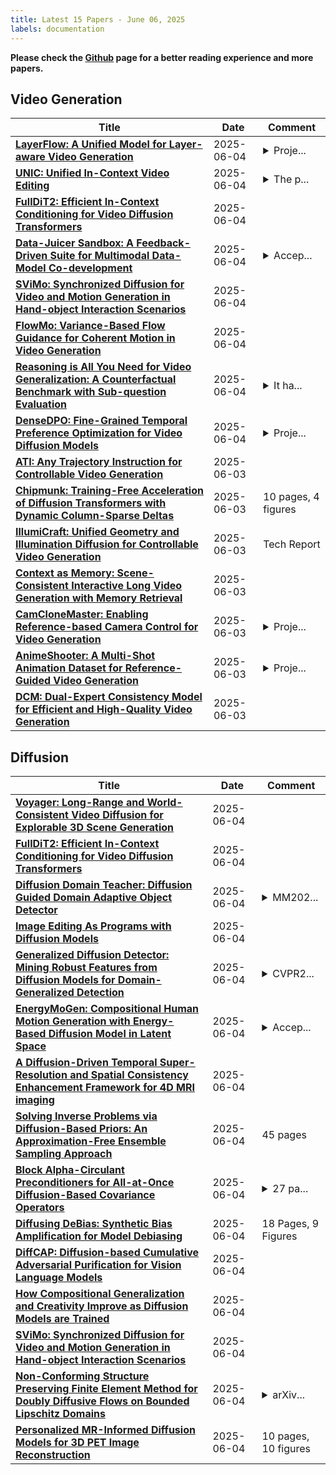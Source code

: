 ```yaml
---
title: Latest 15 Papers - June 06, 2025
labels: documentation
---
```

**Please check the [Github](https://github.com/zezhishao/MTS_Daily_ArXiv) page for a better reading experience and more papers.**

## Video Generation
| **Title** | **Date** | **Comment** |
| --- | --- | --- |
| **[LayerFlow: A Unified Model for Layer-aware Video Generation](http://arxiv.org/abs/2506.04228v1)** | 2025-06-04 | <details><summary>Proje...</summary><p>Project Page: https://sihuiji.github.io/LayerFlow-Page/</p></details> |
| **[UNIC: Unified In-Context Video Editing](http://arxiv.org/abs/2506.04216v1)** | 2025-06-04 | <details><summary>The p...</summary><p>The project page is at \href{https://zixuan-ye.github.io/UNIC}{https://zixuan-ye.github.io/UNIC}</p></details> |
| **[FullDiT2: Efficient In-Context Conditioning for Video Diffusion Transformers](http://arxiv.org/abs/2506.04213v1)** | 2025-06-04 |  |
| **[Data-Juicer Sandbox: A Feedback-Driven Suite for Multimodal Data-Model Co-development](http://arxiv.org/abs/2407.11784v3)** | 2025-06-04 | <details><summary>Accep...</summary><p>Accepted by ICML 2025 (Spotlight). 33 pages, 16 tables, 14 figures</p></details> |
| **[SViMo: Synchronized Diffusion for Video and Motion Generation in Hand-object Interaction Scenarios](http://arxiv.org/abs/2506.02444v2)** | 2025-06-04 |  |
| **[FlowMo: Variance-Based Flow Guidance for Coherent Motion in Video Generation](http://arxiv.org/abs/2506.01144v2)** | 2025-06-04 |  |
| **[Reasoning is All You Need for Video Generalization: A Counterfactual Benchmark with Sub-question Evaluation](http://arxiv.org/abs/2503.10691v2)** | 2025-06-04 | <details><summary>It ha...</summary><p>It has been accepted to the ACL-2025 Findings</p></details> |
| **[DenseDPO: Fine-Grained Temporal Preference Optimization for Video Diffusion Models](http://arxiv.org/abs/2506.03517v1)** | 2025-06-04 | <details><summary>Proje...</summary><p>Project page: https://snap-research.github.io/DenseDPO/</p></details> |
| **[ATI: Any Trajectory Instruction for Controllable Video Generation](http://arxiv.org/abs/2505.22944v2)** | 2025-06-03 |  |
| **[Chipmunk: Training-Free Acceleration of Diffusion Transformers with Dynamic Column-Sparse Deltas](http://arxiv.org/abs/2506.03275v1)** | 2025-06-03 | 10 pages, 4 figures |
| **[IllumiCraft: Unified Geometry and Illumination Diffusion for Controllable Video Generation](http://arxiv.org/abs/2506.03150v1)** | 2025-06-03 | Tech Report |
| **[Context as Memory: Scene-Consistent Interactive Long Video Generation with Memory Retrieval](http://arxiv.org/abs/2506.03141v1)** | 2025-06-03 |  |
| **[CamCloneMaster: Enabling Reference-based Camera Control for Video Generation](http://arxiv.org/abs/2506.03140v1)** | 2025-06-03 | <details><summary>Proje...</summary><p>Project Page: https://camclonemaster.github.io/</p></details> |
| **[AnimeShooter: A Multi-Shot Animation Dataset for Reference-Guided Video Generation](http://arxiv.org/abs/2506.03126v1)** | 2025-06-03 | <details><summary>Proje...</summary><p>Project released at: https://qiulu66.github.io/animeshooter/</p></details> |
| **[DCM: Dual-Expert Consistency Model for Efficient and High-Quality Video Generation](http://arxiv.org/abs/2506.03123v1)** | 2025-06-03 |  |

## Diffusion
| **Title** | **Date** | **Comment** |
| --- | --- | --- |
| **[Voyager: Long-Range and World-Consistent Video Diffusion for Explorable 3D Scene Generation](http://arxiv.org/abs/2506.04225v1)** | 2025-06-04 |  |
| **[FullDiT2: Efficient In-Context Conditioning for Video Diffusion Transformers](http://arxiv.org/abs/2506.04213v1)** | 2025-06-04 |  |
| **[Diffusion Domain Teacher: Diffusion Guided Domain Adaptive Object Detector](http://arxiv.org/abs/2506.04211v1)** | 2025-06-04 | <details><summary>MM202...</summary><p>MM2024 poster, with appendix and codes</p></details> |
| **[Image Editing As Programs with Diffusion Models](http://arxiv.org/abs/2506.04158v1)** | 2025-06-04 |  |
| **[Generalized Diffusion Detector: Mining Robust Features from Diffusion Models for Domain-Generalized Detection](http://arxiv.org/abs/2503.02101v2)** | 2025-06-04 | <details><summary>CVPR2...</summary><p>CVPR2025 camera-ready version with supplementary material</p></details> |
| **[EnergyMoGen: Compositional Human Motion Generation with Energy-Based Diffusion Model in Latent Space](http://arxiv.org/abs/2412.14706v2)** | 2025-06-04 | <details><summary>Accep...</summary><p>Accepted to CVPR 2025. Project page: https://jiro-zhang.github.io/EnergyMoGen/</p></details> |
| **[A Diffusion-Driven Temporal Super-Resolution and Spatial Consistency Enhancement Framework for 4D MRI imaging](http://arxiv.org/abs/2506.04116v1)** | 2025-06-04 |  |
| **[Solving Inverse Problems via Diffusion-Based Priors: An Approximation-Free Ensemble Sampling Approach](http://arxiv.org/abs/2506.03979v1)** | 2025-06-04 | 45 pages |
| **[Block Alpha-Circulant Preconditioners for All-at-Once Diffusion-Based Covariance Operators](http://arxiv.org/abs/2506.03947v1)** | 2025-06-04 | <details><summary>27 pa...</summary><p>27 pages, 8 figures, 8 Tables</p></details> |
| **[Diffusing DeBias: Synthetic Bias Amplification for Model Debiasing](http://arxiv.org/abs/2502.09564v4)** | 2025-06-04 | 18 Pages, 9 Figures |
| **[DiffCAP: Diffusion-based Cumulative Adversarial Purification for Vision Language Models](http://arxiv.org/abs/2506.03933v1)** | 2025-06-04 |  |
| **[How Compositional Generalization and Creativity Improve as Diffusion Models are Trained](http://arxiv.org/abs/2502.12089v3)** | 2025-06-04 |  |
| **[SViMo: Synchronized Diffusion for Video and Motion Generation in Hand-object Interaction Scenarios](http://arxiv.org/abs/2506.02444v2)** | 2025-06-04 |  |
| **[Non-Conforming Structure Preserving Finite Element Method for Doubly Diffusive Flows on Bounded Lipschitz Domains](http://arxiv.org/abs/2403.10282v2)** | 2025-06-04 | <details><summary>arXiv...</summary><p>arXiv admin note: substantial text overlap with arXiv:2308.02178</p></details> |
| **[Personalized MR-Informed Diffusion Models for 3D PET Image Reconstruction](http://arxiv.org/abs/2506.03804v1)** | 2025-06-04 | 10 pages, 10 figures |

